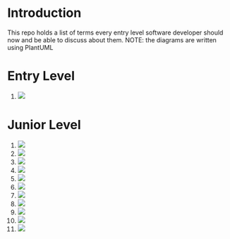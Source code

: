 # Introduction

This repo holds a list of terms every entry level software developer should now and be able to discuss about them.
NOTE: the diagrams are written using PlantUML

# Entry Level

1.  ![](./student_level.puml.png)

# Junior Level

1. ![](./junior_level.puml.png)
1. ![](./basic_computer.puml.png)
1. ![](./network.puml.png)
1. ![](./linux.puml.png)
1. ![](./git.puml.png)
1. ![](./editors.puml.png)
1. ![](./dev_flow.puml.png)
1. ![](./docs.puml.png)
1. ![](./virtualization.puml.png)
1. ![](./testing.puml)
1. ![](./devops.puml.png)
